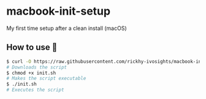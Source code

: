 # macbook-init-setup
My first time setup after a clean install (macOS)

## How to use 🔧
```sh
$ curl -O https://raw.githubusercontent.com/rickhy-ivosights/macbook-init-setup
# Downloads the script
$ chmod +x init.sh
# Makes the script executable
$ ./init.sh
# Executes the script
```